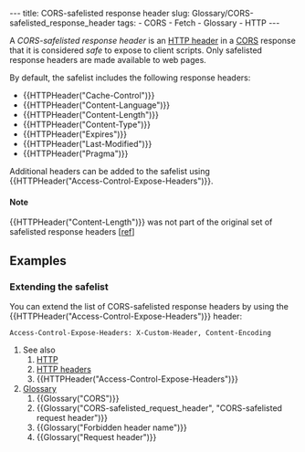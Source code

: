 --- title: CORS-safelisted response header slug: Glossary/CORS-safelisted\_response\_header tags: - CORS - Fetch - Glossary - HTTP ---

<span class="seoSummary">A *CORS-safelisted response header* is an [HTTP header](/en-US/docs/Web/HTTP/Headers) in a [CORS](/en-US/docs/Web/HTTP/CORS) response that it is considered *safe* to expose to client scripts. Only safelisted response headers are made available to web pages.</span>

By default, the safelist includes the following response headers:

-   {{HTTPHeader("Cache-Control")}}
-   {{HTTPHeader("Content-Language")}}
-   {{HTTPHeader("Content-Length")}}
-   {{HTTPHeader("Content-Type")}}
-   {{HTTPHeader("Expires")}}
-   {{HTTPHeader("Last-Modified")}}
-   {{HTTPHeader("Pragma")}}

Additional headers can be added to the safelist using {{HTTPHeader("Access-Control-Expose-Headers")}}.

#### Note

{{HTTPHeader("Content-Length")}} was not part of the original set of safelisted response headers \[[ref](https://github.com/whatwg/fetch/pull/626)\]

Examples
--------

### Extending the safelist

You can extend the list of CORS-safelisted response headers by using the {{HTTPHeader("Access-Control-Expose-Headers")}} header:

    Access-Control-Expose-Headers: X-Custom-Header, Content-Encoding

1.  See also
    1.  [HTTP](/en-US/docs/Web/HTTP)
    2.  [HTTP headers](/en-US/docs/Web/HTTP/Headers)
    3.  {{HTTPHeader("Access-Control-Expose-Headers")}}
2.  [Glossary](/en-US/docs/Glossary)
    1.  {{Glossary("CORS")}}
    2.  {{Glossary("CORS-safelisted\_request\_header", "CORS-safelisted request header")}}
    3.  {{Glossary("Forbidden header name")}}
    4.  {{Glossary("Request header")}}

